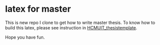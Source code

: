 # latex for master

This is new repo I clone to get how to write master thesis. To know how to build this latex, please see instruction in [HCMUIT_thesistemplate](https://github.com/sonnh-uit/HCMUIT_thesistemplate). 

Hope you have fun.